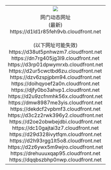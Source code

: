 ﻿<table>
  <tr></tr>
  <tr><td colspan=2 align=center><img src="https://d1ld1r85feh9vb.cloudfront.net/Up/oGate.jpg" /></td></tr>
  <tr><td colspan=2 align=center>网门动态网址<br/>(最新)
<br>https://d1ld1r85feh9vb.cloudfront.net
<br/><br/>(以下网址可能失效)
<br>https://d38ut5pnhwzm7.cloudfront.net
<br>https://dn7rg405jg3l9.cloudfront.net
<br>https://d3rp01dpwymrxb.cloudfront.net
<br>https://d2ur5cwctbd6zu.cloudfront.net
<br>https://dzv6zspjpbm94.cloudfront.net
<br>https://doihqyoef2a0n.cloudfront.net
<br>https://djfy0bo3ahvp1.cloudfront.net
<br>https://d2u9zcfnmhk56x.cloudfront.net
<br>https://dmw8987me3yis.cloudfront.net
<br>https://dekdcf2vpbmf3.cloudfront.net
<br>https://d3c2z2rwk396y2.cloudfront.net
<br>https://d2oe2obwbejdbi.cloudfront.net
<br>https://dc10gajtai3z7.cloudfront.net
<br>https://d29d328ivytfqm.cloudfront.net
<br>https://d2h93rgg1lt5o8.cloudfront.net
<br>https://d2z6ywx5m9wjro.cloudfront.net
<br>https://drehuuuxqap95.cloudfront.net
<br>https://dqqbszbhp0nwp.cloudfront.net
    </td>
  </tr>
</table>
